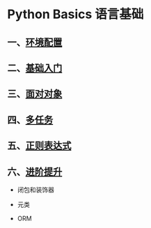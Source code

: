 # Python Basics 语言基础

## 一、[环境配置](环境配置\index.md)





## 二、[基础入门](基础入门\index.md)





## 三、[面对对象](面对对象\index.md)





## 四、[多任务](多任务\index.md)





## 五、[正则表达式](正则表达式\index.md)





## 六、[进阶提升](进阶提升\index.md)



- 闭包和装饰器

- 元类

- ORM




